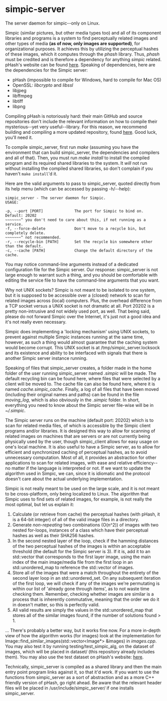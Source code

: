 # simpic-server
The server daemon for simpic--only on Linux. 

Simpic (similar pictures, but other media types too) and all of its component libraries and programs is a system to find perceptually related images and other types of media **(as of now, only images are supported)**, for organizational purposes. It achieves this by utilizing the perceptual hashes of these images, which it computes through the *phash* library. Thus, *phash* must be credited and is therefore a dependency for anything *simpic* related. pHash's website can be found [here](https://www.phash.org/). Speaking of dependencies, here are the dependencies for the Simpic server:

 - pHash (impossible to compile for Windows, hard to compile for Mac OS)
 - OpenSSL: *libcrypto* and *libssl*
 - libjpeg
 - libffmpeg
 - libtiff
 - libpng

Compiling pHash is notoriously hard: their main GitHub and source repositories don't include the relevant information on how to compile their mysterious--yet very useful--library. For this reason, we recommend building and compiling a more updated repository, found [here](https://github.com/starkdg/phash). Good luck, you'll need it.

To compile simpic_server, first run *make* (assuming you have the environment that can build simpic_server, the dependencies and compilers and all of that). Then, you must run *make install* to install the compiled program and its required shared libraries to the system. It *will* not run without installing the compiled shared libraries, so don't complain if you haven't `make install`'d it. 

Here are the valid arguments to pass to simpic_server, quoted directly from its help menu (which can be accessed by passing -h/--help):

    simpic_server - The server daemon for Simpic.
    USAGE:
    
    -p, --port [PORT]              The port for Simpic to bind on. Default: 20202
    ~~~~~~~^ you don't need to care about this, if not running as a service.
    -f, --force-delete             Don't move to a recycle bin, but completely delete.
    ~~~~~~~^ not recommended.
    -r, --recycle-bin [PATH]       Set the recycle bin somewhere other than the default.
    -c, --cache [PATH]             Change the default directory of the cache.

You may notice command-line arguments instead of a dedicated configuration file for the Simpic server. Our response: simpic_server is not large enough to warrant such a thing, and you should be comfortable with editing the service file to have the command-line arguments that you want.

Why not UNIX sockets? Simpic is not meant to be isolated to one system, but it is supposed to be accessible over a (closed) network to scan for related images across (local) computers. Plus, the overhead difference from a TCP socket versus a UNIX socket is not dramatic at all. Port 20202 is a pretty non-intrusive and not widely used port, as well. That being said, please do not forward Simpic over the Internet, it's just not a good idea and it's not really even necessary. 

Simpic does implementing a 'locking mechanism' using UNIX sockets, to prevent against multiple Simpic instances running at the same time, however, as such a thing would almost guarantee that the caching system would become corrupt. This UNIX socket is at /tmp/simpic_server.locksock and its existence and ability to be interfaced with signals that there is another Simpic server instance running. 

Speaking of files that simpic_server creates, a folder made in the home folder of the user running simpic_server named *.simpic* will be made. The default recycling bin can be found here, where files that were selected by a client will be moved to. The cache file can also be found here, where it is named *cache.simpic_cache*. Finally, a log of all files that have been moved (including their original names and paths) can be found in the file *moving_log*, which is also obviously in the *.simpic* folder. In short, everything you need to know about the Simpic server file-wise will be in *~/.simpic*. 

The Simpic server runs on the machine (default port: 20202) which is to scan for related media files, of which is accessible by the Simpic client programs and/or libraries. It is designed this way to allow for scanning of related images on machines that are servers or are not currently being physically used by the user, though simpic_client allows for easy usage on one's local machine. It is also useful to have a Simpic server, as to allow for efficient and synchronized caching of perceptual hashes, as to avoid unnecessary computation. Most of all, it provides an abstraction for other applications to scan for related images, with ease and relative efficiency--no matter if the language is interpreted or not. If we want to update the algorithm used in Simpic, we can, since it is idiomatic and the protocol doesn't care about the actual underlying implementation.

Simpic is not really meant to be used on the large scale, and it is not meant to be cross-platform, only being localized to Linux. The algorithm that Simpic uses to find sets of related images, for example, is not really the most optimal, but let us explain it:

 1. Calculate (or retrieve from cache) the perceptual hashes (with pHash, it is a 64-bit integer) of all of the valid image files in a directory.
 2. Generate *non-repeating* two combinations (O(n^2)) of images with two nested for-loops, instances of a class which have their perceptual hashes as well as their SHA256 hashes.
 3. In the second nested layer of the loop, check if the hamming distances of the two perceptual hashes of the images is within an acceptable threshold (the default for the Simpic server is 3). If it is, add it to an std::vector that corresponds to the first layer image, using the main index of the main image/media file from the first loop in an std::unordered_map to reference the std::vector of images.
 4. Store all of the images that were a match throughout the entirety of the second layer loop in an std::unordered_set. On any subsequent iteration of the first loop, we will check if any of the images we're permutating is within our list of 'already gone through items', as to not waste time checking them. Remember, checking whether images are similar is a process that is inherently commutative, meaning that the order we do it in doesn't matter, so this is perfectly valid.
 5. All valid results are simply the values in the std::unordered_map that stores all of the similar images found, if the number of solutions found > 1.

... There's probably a better way, but it works fine now. For a more in-depth view of how the algorithm works (for images) look at the implementation for Image::find_similar_images(std::vector<Image*> &images) in *images.cpp*. You may also test it by running testing/test_simpic_alg, on the dataset of images, which will be placed in dataset/ (this repository already includes them). You may also use the test dataset on pHash's website: [here](https://www.phash.org/download/). 

Technically, simpic_server is compiled as a shared library and then the main entry point program links against it, so that it'd work. If you want to use the functions from simpic_server as a sort of abstraction and as a more C++ friendly version of pHash, go right ahead. Be aware that the relevant header files will be placed in /usr/include/simpic_server/ if one installs simpic_server. 
